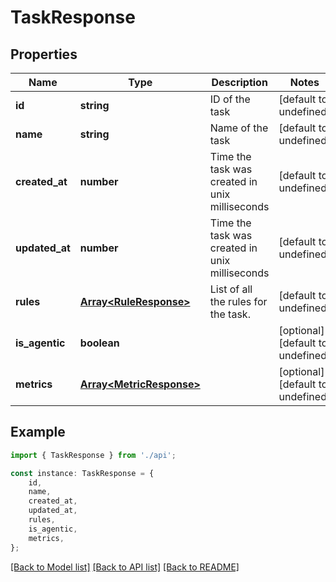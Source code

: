 # TaskResponse


## Properties

Name | Type | Description | Notes
------------ | ------------- | ------------- | -------------
**id** | **string** |  ID of the task | [default to undefined]
**name** | **string** | Name of the task | [default to undefined]
**created_at** | **number** | Time the task was created in unix milliseconds | [default to undefined]
**updated_at** | **number** | Time the task was created in unix milliseconds | [default to undefined]
**rules** | [**Array&lt;RuleResponse&gt;**](RuleResponse.md) | List of all the rules for the task. | [default to undefined]
**is_agentic** | **boolean** |  | [optional] [default to undefined]
**metrics** | [**Array&lt;MetricResponse&gt;**](MetricResponse.md) |  | [optional] [default to undefined]

## Example

```typescript
import { TaskResponse } from './api';

const instance: TaskResponse = {
    id,
    name,
    created_at,
    updated_at,
    rules,
    is_agentic,
    metrics,
};
```

[[Back to Model list]](../README.md#documentation-for-models) [[Back to API list]](../README.md#documentation-for-api-endpoints) [[Back to README]](../README.md)
